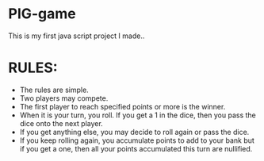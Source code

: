 # PIG-game
This is my first java script project I made..

# RULES:
* The rules are simple.  
* Two players may compete.  
* The first player to reach specified points or more is the winner.  
* When it is your turn, you roll. If you get a 1 in the dice, then you pass the dice onto the next player.  
* If you get anything else, you may decide to roll again or pass the dice.  
* If you keep rolling again, you accumulate points to add to your bank but if you get a one, then all your points accumulated this turn are nullified.
